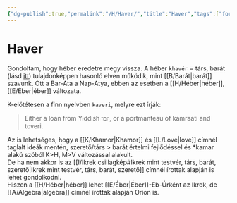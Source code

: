 ```yaml
---
{"dg-publish":true,"permalink":"/H/Haver/","title":"Haver","tags":["formatted🟢"],"created":"2023-10-17T03:07","updated":"2023-10-17T03:07"}
---
```



# Haver

Gondoltam, hogy héber eredetre megy vissza. A héber `khavér` = társ, barát (lásd [itt](https://hu.wiktionary.org/wiki/%D7%97%D7%91%D7%A8)) tulajdonképpen hasonló elven működik, mint [[B/Barát\|barát]] szavunk. Ott a Bar-Ata a Nap-Atya, ebben az esetben a [[H/Héber\|héber]], [[E/Éber\|éber]] változata.  

K-előtétesen a finn nyelvben `kaveri`, melyre ezt írják:  
> Either a loan from Yiddish `חבֿר`, or a portmanteau of kamraati and toveri.  

Az is lehetséges, hogy a [[K/Khamor\|Khamor]] és [[L/Love\|love]] címnél taglalt ideák mentén, szerető/társ > barát értelmi fejlődéssel és \*kamar alakú szóból K>H, M>V változással alakult.  
De ha nem akkor is az [[I/Ikrek csillagkép#Ikrek mint testvér, társ, barát, szerető\|Ikrek mint testvér, társ, barát, szerető]] címnél írottak alapján is lehet gondolkodni.  
Hiszen a [[H/Héber\|héber]] lehet [[E/Éber\|Éber]]-Eb-Úrként az Ikrek, de [[A/Algebra\|algebra]] címnél írottak alapján Orion is.  